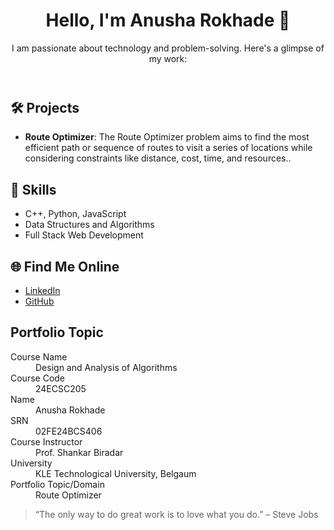 <!DOCTYPE html>
<html lang="en">
<head>
    <meta charset="UTF-8">
    <meta name="viewport" content="width=device-width, initial-scale=1.0">
    <title>Portfolio</title>
    <link rel="stylesheet" href="style.css">
    <link href="https://fonts.googleapis.com/css2?family=Poppins:wght@300;400;600&display=swap" rel="stylesheet">
</head>
<body>
    <header>
        <h1>Hello, I'm Anusha Rokhade 👋</h1>
        <p>I am passionate about technology and problem-solving. Here's a glimpse of my work:</p>
    </header>
    <section>
        <h2>🛠️ Projects</h2>
        <ul>
            <li><strong>Route Optimizer</strong>: The Route Optimizer problem aims to find the most efficient path or sequence of routes to visit a series of locations while considering constraints like distance, cost, time, and resources..</li>
        </ul>
        <h2>🚀 Skills</h2>
        <ul>
            <li>C++, Python, JavaScript</li>
            <li>Data Structures and Algorithms</li>
            <li>Full Stack Web Development</li>
        </ul>
        <h2>🌐 Find Me Online</h2>
        <ul>
            <li><a href="https://www.linkedin.com/in/anusha-rokhade-400946284/">LinkedIn</a></li>
            <li><a href="https://github.com/anusharokhade">GitHub</a></li>
        </ul>
        <h2>Portfolio Topic</h2>
        <dl>
            <dt>Course Name</dt>
            <dd>Design and Analysis of Algorithms</dd>
            <dt>Course Code</dt>
            <dd>24ECSC205</dd>
            <dt>Name</dt>
            <dd>Anusha Rokhade</dd>
            <dt>SRN</dt>
            <dd>02FE24BCS406</dd>
            <dt>Course Instructor</dt>
            <dd>Prof. Shankar Biradar</dd>
            <dt>University</dt>
            <dd>KLE Technological University, Belgaum</dd>
            <dt>Portfolio Topic/Domain</dt>
            <dd>Route Optimizer</dd>
        </dl>
        <blockquote>“The only way to do great work is to love what you do.” – Steve Jobs</blockquote>
    </section>
</body>
</html>
